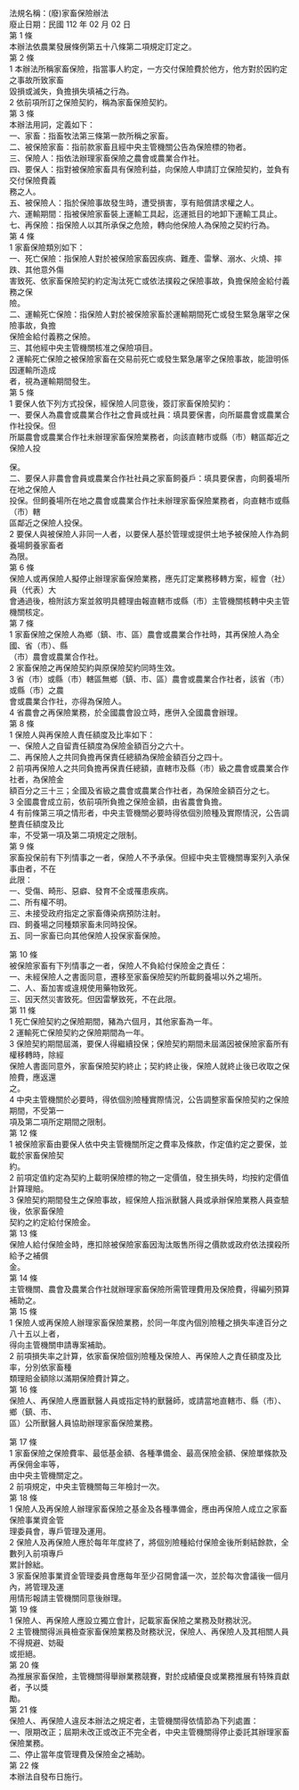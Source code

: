法規名稱：(廢)家畜保險辦法  
廢止日期：民國 112 年 02 月 02 日  
第 1 條  
本辦法依農業發展條例第五十八條第二項規定訂定之。  
第 2 條  
1 本辦法所稱家畜保險，指當事人約定，一方交付保險費於他方，他方對於因約定之事故所致家畜  
毀損或滅失，負擔損失填補之行為。  
2 依前項所訂之保險契約，稱為家畜保險契約。  
第 3 條  
本辦法用詞，定義如下：  
一、家畜：指畜牧法第三條第一款所稱之家畜。  
二、被保險家畜：指前款家畜且經中央主管機關公告為保險標的物者。  
三、保險人：指依法辦理家畜保險之農會或農業合作社。  
四、要保人：指對被保險家畜具有保險利益，向保險人申請訂立保險契約，並負有交付保險費義  
務之人。  
五、被保險人：指於保險事故發生時，遭受損害，享有賠償請求權之人。  
六、運輸期間：指被保險家畜裝上運輸工具起，迄運抵目的地卸下運輸工具止。  
七、再保險：指保險人以其所承保之危險，轉向他保險人為保險之契約行為。  
第 4 條  
1 家畜保險類別如下：  
一、死亡保險：指保險人對於被保險家畜因疾病、難產、雷擊、溺水、火燒、摔跌、其他意外傷  
害致死、依家畜保險契約約定淘汰死亡或依法撲殺之保險事故，負擔保險金給付義務之保  
險。  
二、運輸死亡保險：指保險人對於被保險家畜於運輸期間死亡或發生緊急屠宰之保險事故，負擔  
保險金給付義務之保險。  
三、其他經中央主管機關核准之保險項目。  
2 運輸死亡保險之被保險家畜在交易前死亡或發生緊急屠宰之保險事故，能證明係因運輸所造成  
者，視為運輸期間發生。  
第 5 條  
1 要保人依下列方式投保，經保險人同意後，簽訂家畜保險契約：  
一、要保人為農會或農業合作社之會員或社員：填具要保書，向所屬農會或農業合作社投保。但  
所屬農會或農業合作社未辦理家畜保險業務者，向該直轄市或縣（市）轄區鄰近之保險人投  


保。  
二、要保人非農會會員或農業合作社社員之家畜飼養戶：填具要保書，向飼養場所在地之保險人  
投保。但飼養場所在地之農會或農業合作社未辦理家畜保險業務者，向直轄市或縣（市）轄  
區鄰近之保險人投保。  
2 要保人與被保險人非同一人者，以要保人基於管理或提供土地予被保險人作為飼養場飼養家畜者  
為限。  
第 6 條  
保險人或再保險人擬停止辦理家畜保險業務，應先訂定業務移轉方案，經會（社）員（代表）大  
會通過後，檢附該方案並敘明具體理由報直轄市或縣（市）主管機關核轉中央主管機關核定。  
第 7 條  
1 家畜保險之保險人為鄉（鎮、市、區）農會或農業合作社時，其再保險人為全國、省（市）、縣  
（市）農會或農業合作社。  
2 家畜保險之再保險契約與原保險契約同時生效。  
3 省（市）或縣（市）轄區無鄉（鎮、市、區）農會或農業合作社者，該省（市）或縣（市）之農  
會或農業合作社，亦得為保險人。  
4 省農會之再保險業務，於全國農會設立時，應併入全國農會辦理。  
第 8 條  
1 保險人與再保險人責任額度及比率如下：  
一、保險人之自留責任額度為保險金額百分之六十。  
二、再保險人之共同負擔再保責任總額為保險金額百分之四十。  
2 前項再保險人之共同負擔再保責任總額，直轄市及縣（市）級之農會或農業合作社者，為保險金  
額百分之三十三；全國及省級之農會或農業合作社者，為保險金額百分之七。  
3 全國農會成立前，依前項所負擔之保險金額，由省農會負擔。  
4 有前條第三項之情形者，中央主管機關必要時得依個別險種及實際情況，公告調整責任額度及比  
率，不受第一項及第二項規定之限制。  
第 9 條  
家畜投保前有下列情事之一者，保險人不予承保。但經中央主管機關專案列入承保事由者，不在  
此限：  
一、受傷、畸形、惡癖、發育不全或罹患疾病。  
二、所有權不明。  
三、未接受政府指定之家畜傳染病預防注射。  
四、飼養場之同種類家畜未同時投保。  
五、同一家畜已向其他保險人投保家畜保險。  


第 10 條  
被保險家畜有下列情事之一者，保險人不負給付保險金之責任：  
一、未經保險人之書面同意，遷移至家畜保險契約所載飼養場以外之場所。  
二、人、畜加害或違規使用藥物致死。  
三、因天然災害致死。但因雷擊致死，不在此限。  
第 11 條  
1 死亡保險契約之保險期間，豬為六個月，其他家畜為一年。  
2 運輸死亡保險契約之保險期間為一年。  
3 保險契約期間屆滿，要保人得繼續投保；保險契約期間未屆滿因被保險家畜所有權移轉時，除經  
保險人書面同意外，家畜保險契約終止；契約終止後，保險人就終止後已收取之保險費，應返還  
之。  
4 中央主管機關於必要時，得依個別險種實際情況，公告調整家畜保險契約之保險期間，不受第一  
項及第二項所定期間之限制。  
第 12 條  
1 被保險家畜由要保人依中央主管機關所定之費率及條款，作定值約定之要保，並載於家畜保險契  
約。  
2 前項定值約定為契約上載明保險標的物之一定價值，發生損失時，均按約定價值計算理賠。  
3 保險契約期間發生之保險事故，經保險人指派獸醫人員或承辦保險業務人員查驗後，依家畜保險  
契約之約定給付保險金。  
第 13 條  
保險人給付保險金時，應扣除被保險家畜因淘汰販售所得之價款或政府依法撲殺所給予之補償  
金。  
第 14 條  
主管機關、農會及農業合作社就辦理家畜保險所需管理費用及保險費，得編列預算補助之。  
第 15 條  
1 保險人或再保險人辦理家畜保險業務，於同一年度內個別險種之損失率達百分之八十五以上者，  
得向主管機關申請專案補助。  
2 前項損失率之計算，依家畜保險個別險種及保險人、再保險人之責任額度及比率，分別依家畜種  
類理賠金額除以滿期保險費計算之。  
第 16 條  
保險人、再保險人應置獸醫人員或指定特約獸醫師，或請當地直轄市、縣（市）、鄉（鎮、市、  
區）公所獸醫人員協助辦理家畜保險業務。  


第 17 條  
1 家畜保險之保險費率、最低基金額、各種準備金、最高保險金額、保險單條款及再保佣金率等，  
由中央主管機關定之。  
2 前項規定，中央主管機關每三年檢討一次。  
第 18 條  
1 保險人及再保險人辦理家畜保險之基金及各種準備金，應由再保險人成立之家畜保險事業資金管  
理委員會，專戶管理及運用。  
2 保險人及再保險人應於每年年度終了，將個別險種給付保險金後所剩結餘款，全數列入前項專戶  
累計餘絀。  
3 家畜保險事業資金管理委員會應每年至少召開會議一次，並於每次會議後一個月內，將管理及運  
用情形報請主管機關同意後辦理。  
第 19 條  
1 保險人、再保險人應設立獨立會計，記載家畜保險之業務及財務狀況。  
2 主管機關得派員檢查家畜保險業務及財務狀況，保險人、再保險人及其相關人員不得規避、妨礙  
或拒絕。  
第 20 條  
為推展家畜保險，主管機關得舉辦業務競賽，對於成績優良或業務推展有特殊貢獻者，予以獎  
勵。  
第 21 條  
保險人、再保險人違反本辦法之規定者，主管機關得依情節為下列處置：  
一、限期改正；屆期未改正或改正不完全者，中央主管機關得停止委託其辦理家畜保險業務。  
二、停止當年度管理費及保險金之補助。  
第 22 條  
本辦法自發布日施行。  


